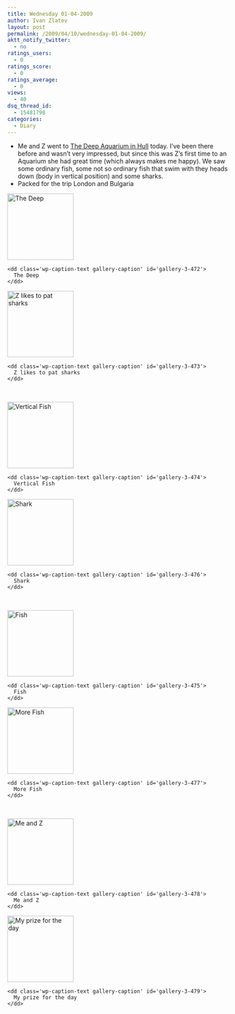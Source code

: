 ```yaml
---
title: Wednesday 01-04-2009
author: Ivan Zlatev
layout: post
permalink: /2009/04/10/wednesday-01-04-2009/
aktt_notify_twitter:
  - no
ratings_users:
  - 0
ratings_score:
  - 0
ratings_average:
  - 0
views:
  - 40
dsq_thread_id:
  - 15481798
categories:
  - Diary
---
```

  * Me and Z went to [The Deep Aquarium in Hull][1] today. I&#8217;ve been there before and wasn&#8217;t very impressed, but since this was Z&#8217;s first time to an Aquarium she had great time (which always makes me happy). We saw some ordinary fish, some not so ordinary fish that swim with they heads down (body in vertical position) and some sharks.
  * Packed for the trip London and Bulgaria

<div id='gallery-3' class='gallery galleryid-470 gallery-columns-2 gallery-size-thumbnail'>
  <dl class='gallery-item'>
    <dt class='gallery-icon landscape'>
      <a href='http://ivanz.com/wp-content/uploads/2009/04/image_357.jpg'><img width="150" height="150" src="http://ivanz.com/wp-content/uploads/2009/04/image_357-150x150.jpg" class="attachment-thumbnail" alt="The Deep" aria-describedby="gallery-3-472" /></a>
    </dt>
    
    <dd class='wp-caption-text gallery-caption' id='gallery-3-472'>
      The Deep
    </dd>
  </dl>
  
  <dl class='gallery-item'>
    <dt class='gallery-icon landscape'>
      <a href='http://ivanz.com/wp-content/uploads/2009/04/image_374.jpg'><img width="150" height="150" src="http://ivanz.com/wp-content/uploads/2009/04/image_374-150x150.jpg" class="attachment-thumbnail" alt="Z likes to pat sharks" aria-describedby="gallery-3-473" /></a>
    </dt>
    
    <dd class='wp-caption-text gallery-caption' id='gallery-3-473'>
      Z likes to pat sharks
    </dd>
  </dl>
  
  <br style="clear: both" />
  
  <dl class='gallery-item'>
    <dt class='gallery-icon portrait'>
      <a href='http://ivanz.com/wp-content/uploads/2009/04/image_391.jpg'><img width="150" height="150" src="http://ivanz.com/wp-content/uploads/2009/04/image_391-150x150.jpg" class="attachment-thumbnail" alt="Vertical Fish" aria-describedby="gallery-3-474" /></a>
    </dt>
    
    <dd class='wp-caption-text gallery-caption' id='gallery-3-474'>
      Vertical Fish
    </dd>
  </dl>
  
  <dl class='gallery-item'>
    <dt class='gallery-icon landscape'>
      <a href='http://ivanz.com/wp-content/uploads/2009/04/image_421.jpg'><img width="150" height="150" src="http://ivanz.com/wp-content/uploads/2009/04/image_421-150x150.jpg" class="attachment-thumbnail" alt="Shark" aria-describedby="gallery-3-476" /></a>
    </dt>
    
    <dd class='wp-caption-text gallery-caption' id='gallery-3-476'>
      Shark
    </dd>
  </dl>
  
  <br style="clear: both" />
  
  <dl class='gallery-item'>
    <dt class='gallery-icon landscape'>
      <a href='http://ivanz.com/wp-content/uploads/2009/04/image_403.jpg'><img width="150" height="150" src="http://ivanz.com/wp-content/uploads/2009/04/image_403-150x150.jpg" class="attachment-thumbnail" alt="Fish" aria-describedby="gallery-3-475" /></a>
    </dt>
    
    <dd class='wp-caption-text gallery-caption' id='gallery-3-475'>
      Fish
    </dd>
  </dl>
  
  <dl class='gallery-item'>
    <dt class='gallery-icon landscape'>
      <a href='http://ivanz.com/wp-content/uploads/2009/04/image_439.jpg'><img width="150" height="150" src="http://ivanz.com/wp-content/uploads/2009/04/image_439-150x150.jpg" class="attachment-thumbnail" alt="More Fish" aria-describedby="gallery-3-477" /></a>
    </dt>
    
    <dd class='wp-caption-text gallery-caption' id='gallery-3-477'>
      More Fish
    </dd>
  </dl>
  
  <br style="clear: both" />
  
  <dl class='gallery-item'>
    <dt class='gallery-icon portrait'>
      <a href='http://ivanz.com/wp-content/uploads/2009/04/image_455.jpg'><img width="150" height="150" src="http://ivanz.com/wp-content/uploads/2009/04/image_455-150x150.jpg" class="attachment-thumbnail" alt="Me and Z" aria-describedby="gallery-3-478" /></a>
    </dt>
    
    <dd class='wp-caption-text gallery-caption' id='gallery-3-478'>
      Me and Z
    </dd>
  </dl>
  
  <dl class='gallery-item'>
    <dt class='gallery-icon portrait'>
      <a href='http://ivanz.com/wp-content/uploads/2009/04/image_456.jpg'><img width="150" height="150" src="http://ivanz.com/wp-content/uploads/2009/04/image_456-150x150.jpg" class="attachment-thumbnail" alt="My prize for the day" aria-describedby="gallery-3-479" /></a>
    </dt>
    
    <dd class='wp-caption-text gallery-caption' id='gallery-3-479'>
      My prize for the day
    </dd>
  </dl>
  
  <br style="clear: both" />
</div>

 [1]: http://thedeep.co.uk/
